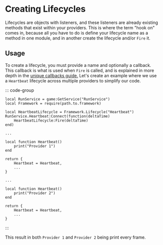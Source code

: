 # Creating Lifecycles

Lifecycles are objects with listeners, and these listeners are already existing methods that exist within your providers. This is where the term "hook on" comes in, because all you have to do is define your lifecycle name as a method in one module, and in another create the lifecycle and/or `Fire` it.

## Usage

To create a lifecycle, you must provide a name and optionally a callback. This callback is what is used when `Fire` is called, and is explained in more depth in the [unique callbacks guide.](./unique-callbacks.md) Let's create an example where we use a `Heartbeat` lifecycle across multiple providers to simplify our code.

::: code-group
```luau [lifecycles.luau]
local RunService = game:GetService("RunService")
local Framework = require(path.to.framework)

local HeartbeatLifecycle = Framework.Lifecycle("Heartbeat")
RunService.Heartbeat:Connect(function(deltaTime)
    HeartbeatLifecycle:Fire(deltaTime)
end)
```

```luau [provider1.luau]
...

local function Heartbeat()
    print("Provider 1")
end

return {
    Heartbeat = Heartbeat,
    ...
}
```

```luau [provider2.luau]
...

local function Heartbeat()
    print("Provider 2")
end

return {
    Heartbeat = Heartbeat,
    ...
}
```
:::

This result in both `Provider 1` and `Provider 2` being print every frame.
